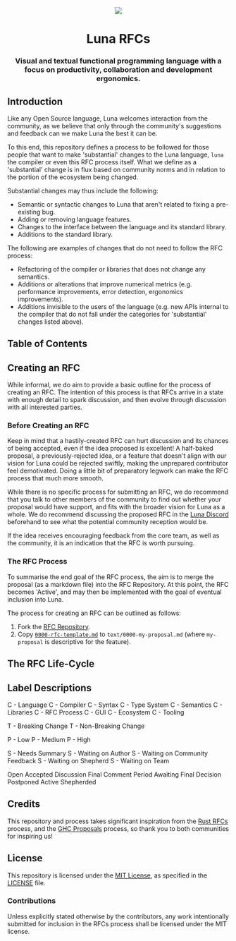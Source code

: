 <p align="center">
<img src="https://github.com/luna/luna-studio/raw/master/resources/logo.ico" 
	style="margin: 0 auto;">
</p>
<h1 align="center">Luna RFCs</h1>
<h3 align="center">
Visual and textual functional programming language with a focus on productivity, 
collaboration and development ergonomics.
</h3>

## Introduction
Like any Open Source language, Luna welcomes interaction from the community, as 
we believe that only through the community's suggestions and feedback can we 
make Luna the best it can be.

To this end, this repository defines a process to be followed for those people
that want to make 'substantial' changes to the Luna language, `luna` the 
compiler or even this RFC process itself. What we define as a 'substantial' 
change is in flux based on community norms and in relation to the portion of
the ecosystem being changed.

Substantial changes may thus include the following:

- Semantic or syntactic changes to Luna that aren't related to fixing a 
  pre-existing bug.
- Adding or removing language features.
- Changes to the interface between the language and its standard library.
- Additions to the standard library.

The following are examples of changes that do not need to follow the RFC 
process:

- Refactoring of the compiler or libraries that does not change any semantics.
- Additions or alterations that improve numerical metrics (e.g. performance
  improvements, error detection, ergonomics improvements).
- Additions invisible to the users of the language (e.g. new APIs internal to
  the compiler that do not fall under the categories for 'substantial' changes
  listed above).

## Table of Contents

## Creating an RFC
While informal, we do aim to provide a basic outline for the process of creating
an RFC. The intention of this process is that RFCs arrive in a state with enough
detail to spark discussion, and then evolve through discussion with all 
interested parties.

### Before Creating an RFC
Keep in mind that a hastily-created RFC can hurt discussion and its chances of
being accepted, even if the idea proposed is excellent! A half-baked proposal, 
a previously-rejected idea, or a feature that doesn't align with our vision for
Luna could be rejected swiftly, making the unprepared contributor feel 
demotivated. Doing a little bit of preparatory legwork can make the RFC process
that much more smooth.

While there is no specific process for submitting an RFC, we do recommend that 
you talk to other members of the community to find out whether your proposal
would have support, and fits with the broader vision for Luna as a whole. We do
recommend discussing the proposed RFC in the 
[Luna Discord](https://discord.gg/RNrbSux) beforehand to see what the potential
community reception would be.

If the idea receives encouraging feedback from the core team, as well as the
community, it is an indication that the RFC is worth pursuing.

### The RFC Process
To summarise the end goal of the RFC process, the aim is to merge the proposal
(as a markdown file) into the RFC Repository. At this point, the RFC becomes 
'Active', and may then be implemented with the goal of eventual inclusion into
Luna.

The process for creating an RFC can be outlined as follows:

1. Fork the [RFC Repository](https://github.com/luna/luna-rfcs).
2. Copy [`0000-rfc-template.md`](https://github.com/luna/luna-rfcs/blob/master/0000-rfc-template.md)
   to `text/0000-my-proposal.md` (where `my-proposal` is descriptive for the 
   feature).


## The RFC Life-Cycle

## Label Descriptions

C - Language
C - Compiler
C - Syntax
C - Type System
C - Semantics
C - Libraries
C - RFC Process
C - GUI
C - Ecosystem
C - Tooling

T - Breaking Change
T - Non-Breaking Change

P - Low
P - Medium
P - High

S - Needs Summary
S - Waiting on Author
S - Waiting on Community Feedback
S - Waiting on Shepherd
S - Waiting on Team

Open
Accepted
Discussion 
Final Comment Period
Awaiting Final Decision
Postponed
Active
Shepherded

## Credits
This repository and process takes significant inspiration from the 
[Rust RFCs](https://github.com/rust-lang/rfcs) process, and the 
[GHC Proposals](https://github.com/ghc-proposals/ghc-proposals) process, so 
thank you to both communities for inspiring us! 

## License
This repository is licensed under the 
[MIT License](http://opensource.org/licenses/MIT), as specified in the 
[LICENSE](https://github.com/luna/luna-rfcs/blob/master/LICENSE) file.

### Contributions
Unless explicitly stated otherwise by the contributors, any work intentionally
submitted for inclusion in the RFCs process shall be licensed under the MIT 
license.
